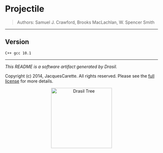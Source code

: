# Projectile 
> Authors:  Samuel J. Crawford, Brooks MacLachlan, W. Spencer Smith

------------------------------------------------------------
## Version 
 `C++ gcc 10.1`



------------------------------------------------------------
*This README is a software artifact generated by Drasil.*

Copyright (c) 2014, JacquesCarette. All rights reserved. Please see the [full license](https://github.com/JacquesCarette/Drasil/blob/4b9ad0a3016fecb3c7a2aa82ab142f9e805b5cc8/LICENSE) for more details.

<div style="text-align: center;">
<img src="../../../../drasil-website/WebInfo/images/Icon.png" alt="Drasil Tree" width="200" />
</div>
